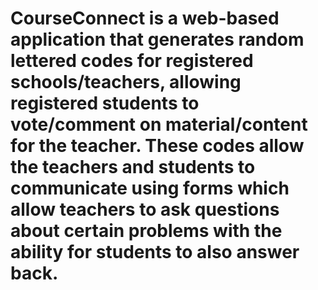 # CourseConnect is a web-based application that generates random lettered codes for registered schools/teachers, allowing registered students to vote/comment on material/content for the teacher. These codes allow the teachers and students to communicate using forms which allow teachers to ask questions about certain problems with the ability for students to also answer back. 
